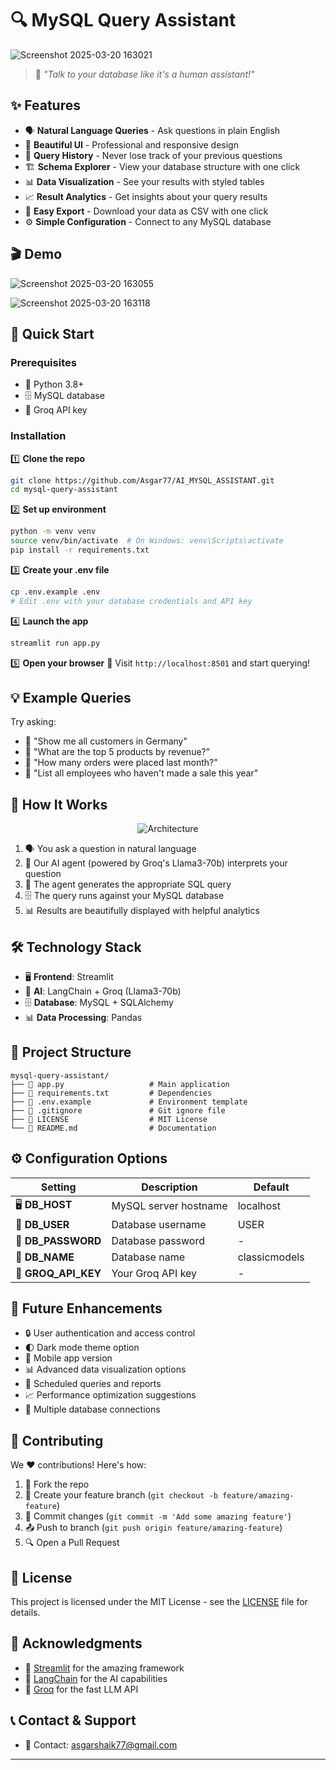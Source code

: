 # 🔍 MySQL Query Assistant

![Screenshot 2025-03-20 163021](https://github.com/user-attachments/assets/3a82724e-35b2-4983-981f-193c559b9c5e)


> 💬 *"Talk to your database like it's a human assistant!"*

## ✨ Features

- 🗣️ **Natural Language Queries** - Ask questions in plain English
- 🎨 **Beautiful UI** - Professional and responsive design
- 📜 **Query History** - Never lose track of your previous questions
- 🏗️ **Schema Explorer** - View your database structure with one click
- 📊 **Data Visualization** - See your results with styled tables
- 📈 **Result Analytics** - Get insights about your query results
- 💾 **Easy Export** - Download your data as CSV with one click
- ⚙️ **Simple Configuration** - Connect to any MySQL database

## 🎬 Demo

![Screenshot 2025-03-20 163055](https://github.com/user-attachments/assets/ec999695-69f4-4441-9615-560b88ec91f4)

![Screenshot 2025-03-20 163118](https://github.com/user-attachments/assets/725b49bf-0043-44f8-95c5-37f55dcf597a)


## 🚀 Quick Start

### Prerequisites

- 🐍 Python 3.8+
- 🗄️ MySQL database
- 🔑 Groq API key

### Installation

1️⃣ **Clone the repo**
```bash
git clone https://github.com/Asgar77/AI_MYSQL_ASSISTANT.git
cd mysql-query-assistant
```

2️⃣ **Set up environment**
```bash
python -m venv venv
source venv/bin/activate  # On Windows: venv\Scripts\activate
pip install -r requirements.txt
```

3️⃣ **Create your .env file**
```bash
cp .env.example .env
# Edit .env with your database credentials and API key
```

4️⃣ **Launch the app**
```bash
streamlit run app.py
```

5️⃣ **Open your browser**
📱 Visit `http://localhost:8501` and start querying!

## 💡 Example Queries

Try asking:

- 🔸 "Show me all customers in Germany"
- 🔸 "What are the top 5 products by revenue?"
- 🔸 "How many orders were placed last month?"
- 🔸 "List all employees who haven't made a sale this year"

## 🧠 How It Works

<p align="center">
  <img src="https://via.placeholder.com/600x300.png?text=Architecture+Diagram" alt="Architecture">
</p>

1. 🗣️ You ask a question in natural language
2. 🤖 Our AI agent (powered by Groq's Llama3-70b) interprets your question
3. 🔄 The agent generates the appropriate SQL query
4. 🗄️ The query runs against your MySQL database
5. 📊 Results are beautifully displayed with helpful analytics

## 🛠️ Technology Stack

- 🖥️ **Frontend**: Streamlit
- 🧠 **AI**: LangChain + Groq (Llama3-70b)
- 🗄️ **Database**: MySQL + SQLAlchemy
- 📊 **Data Processing**: Pandas

## 📁 Project Structure

```
mysql-query-assistant/
├── 📄 app.py                   # Main application
├── 📄 requirements.txt         # Dependencies
├── 📄 .env.example             # Environment template
├── 📄 .gitignore               # Git ignore file
├── 📄 LICENSE                  # MIT License
└── 📄 README.md                # Documentation
```

## ⚙️ Configuration Options

| Setting | Description | Default |
|---------|-------------|---------|
| 🖥️ **DB_HOST** | MySQL server hostname | localhost |
| 👤 **DB_USER** | Database username | USER |
| 🔑 **DB_PASSWORD** | Database password | - |
| 📁 **DB_NAME** | Database name | classicmodels |
| 🔐 **GROQ_API_KEY** | Your Groq API key | - |

## 🔮 Future Enhancements

- 🔒 User authentication and access control
- 🌓 Dark mode theme option
- 📱 Mobile app version
- 📊 Advanced data visualization options
- 🔄 Scheduled queries and reports
- 📈 Performance optimization suggestions
- 📁 Multiple database connections

## 👥 Contributing

We ❤️ contributions! Here's how:

1. 🍴 Fork the repo
2. 🔄 Create your feature branch (`git checkout -b feature/amazing-feature`)
3. 💾 Commit changes (`git commit -m 'Add some amazing feature'`)
4. 📤 Push to branch (`git push origin feature/amazing-feature`)
5. 🔍 Open a Pull Request

## 📄 License

This project is licensed under the MIT License - see the [LICENSE](LICENSE) file for details.

## 🙏 Acknowledgments

- 🎨 [Streamlit](https://streamlit.io/) for the amazing framework
- 🧠 [LangChain](https://langchain.com/) for the AI capabilities
- 🤖 [Groq](https://groq.com/) for the fast LLM API

## 📞 Contact & Support
- 📧 Contact: asgarshaik77@gmail.com

---


